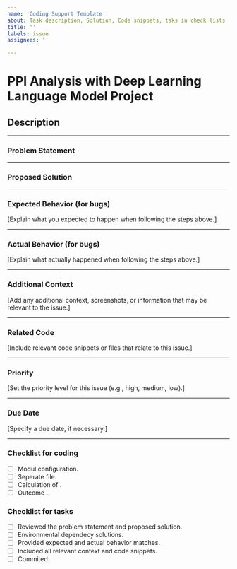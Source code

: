 ```yaml
---
name: 'Coding Support Template '
about: Task description, Solution, Code snippets, taks in check lists
title: ''
labels: issue
assignees: ''

---
```


# PPI Analysis with Deep Learning Language Model Project

## Description



---

### Problem Statement


---

### Proposed Solution


---

### Expected Behavior (for bugs)
[Explain what you expected to happen when following the steps above.]

---

### Actual Behavior (for bugs)
[Explain what actually happened when following the steps above.]

---

### Additional Context
[Add any additional context, screenshots, or information that may be relevant to the issue.]

---

### Related Code
[Include relevant code snippets or files that relate to this issue.]

---


### Priority
[Set the priority level for this issue (e.g., high, medium, low).]

---

### Due Date
[Specify a due date, if necessary.]

---
### Checklist for coding 
- [ ] Modul configuration.
- [ ] Seperate file. 
- [ ] Calculation of .
- [ ] Outcome .

### Checklist for tasks 
- [ ] Reviewed the problem statement and proposed solution.
- [ ] Environmental dependecy solutions.
- [ ] Provided expected and actual behavior matches.
- [ ] Included all relevant context and code snippets.
- [ ] Commited.

